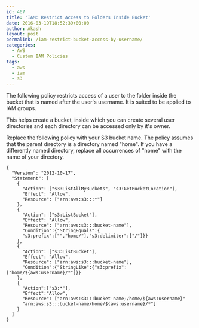 ```yaml
---
id: 467
title: 'IAM: Restrict Access to Folders Inside Bucket'
date: 2016-03-19T18:52:39+00:00
author: Akash
layout: post
permalink: /iam-restrict-bucket-access-by-username/
categories:
  - AWS
  - Custom IAM Policies
tags:
  - aws
  - iam
  - s3
---
```

The following policy restricts access of a user to the folder inside the bucket that is named after the user's username. It is suited to be applied to IAM groups.

This helps create a bucket, inside which you can create several user directories and each directory can be accessed only by it's owner.

Replace the following policy with your S3 bucket name. The policy assumes that the parent directory is a directory named "home". If you have a differently named directory, replace all occurrences of "home" with the name of your directory.

```
{
  "Version": "2012-10-17",
  "Statement": [
    {
      "Action": ["s3:ListAllMyBuckets", "s3:GetBucketLocation"],
      "Effect": "Allow",
      "Resource": ["arn:aws:s3:::*"]
    },
    {
      "Action": ["s3:ListBucket"],
      "Effect": "Allow",
      "Resource": ["arn:aws:s3:::bucket-name"],
      "Condition":{"StringEquals":{
      "s3:prefix":["","home/"],"s3:delimiter":["/"]}}
    },
    {
      "Action": ["s3:ListBucket"],
      "Effect": "Allow",
      "Resource": ["arn:aws:s3:::bucket-name"],
      "Condition":{"StringLike":{"s3:prefix":["home/${aws:username}/*"]}}
    },
    {
      "Action":["s3:*"],
      "Effect":"Allow",
      "Resource": ["arn:aws:s3:::bucket-name;/home/${aws:username}"
      "arn:aws:s3:::bucket-name/home/${aws:username}/*"]
    }
  ]
}
```

